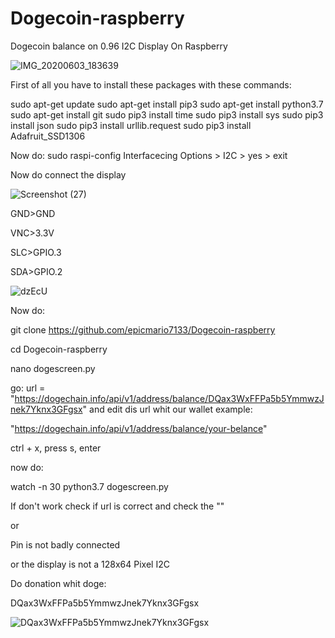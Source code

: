 # Dogecoin-raspberry
Dogecoin balance on 0.96 I2C Display On Raspberry

![IMG_20200603_183639](https://user-images.githubusercontent.com/56398081/83664464-523e1a80-a5ca-11ea-8956-3ba3a7b7ad34.jpg)

First of all you have to install these packages with these commands:

sudo apt-get update
sudo apt-get install pip3
sudo apt-get install python3.7 
sudo apt-get install git
sudo pip3 install time
sudo pip3 install sys
sudo pip3 install json
sudo pip3 install urllib.request
sudo pip3 install Adafruit_SSD1306


Now do:
sudo raspi-config
Interfacecing Options > I2C > yes > exit

Now do connect the display


![Screenshot (27)](https://user-images.githubusercontent.com/56398081/83659742-3afc2e80-a5c4-11ea-85d1-52eb2173f6dd.png)


GND>GND

VNC>3.3V

SLC>GPIO.3

SDA>GPIO.2


![dzEcU](https://user-images.githubusercontent.com/56398081/83660161-cb3a7380-a5c4-11ea-9008-69f2c7b5c290.png)

Now do:

git clone https://github.com/epicmario7133/Dogecoin-raspberry

cd Dogecoin-raspberry

nano dogescreen.py

go: url = "https://dogechain.info/api/v1/address/balance/DQax3WxFFPa5b5YmmwzJnek7Yknx3GFgsx" and edit dis url whit our wallet example:

"https://dogechain.info/api/v1/address/balance/your-belance"

ctrl + x, press s, enter

now do:

watch -n 30 python3.7 dogescreen.py

If don't work check if url is correct and check the ""

or

Pin is not badly connected

or the display is not a 128x64 Pixel I2C

Do donation whit doge:

DQax3WxFFPa5b5YmmwzJnek7Yknx3GFgsx

![DQax3WxFFPa5b5YmmwzJnek7Yknx3GFgsx](https://user-images.githubusercontent.com/56398081/83665414-b01f3200-a5cb-11ea-8a15-4a424647f937.png)
